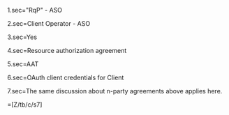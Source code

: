 1.sec="RqP" - ASO

2.sec=Client Operator - ASO

3.sec=Yes

4.sec=Resource authorization agreement

5.sec=AAT

6.sec=OAuth client credentials for Client

7.sec=The same discussion about n-party agreements above applies here.

=[Z/tb/c/s7]


